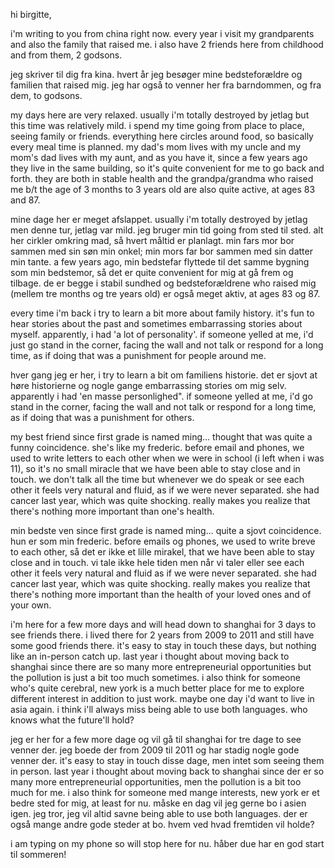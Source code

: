 hi birgitte,

i'm writing to you from china right now. every year i visit my grandparents and also the family that raised me. i also have 2 friends here from childhood and from them, 2 godsons. 

jeg skriver til dig fra kina. hvert år jeg besøger mine bedsteforældre og familien that raised mig. jeg har også to venner her fra barndommen, og fra dem, to godsons.



my days here are very relaxed. usually i'm totally destroyed by jetlag but this time was relatively mild. i spend my time going from place to place, seeing family or friends. everything here circles around food, so basically every meal time is planned. my dad's mom lives with my uncle and my mom's dad lives with my aunt, and as you have it, since a few years ago they live in the same building, so it's quite convenient for me to go back and forth. they are both in stable health and the grandpa/grandma who raised me b/t the age of 3 months to 3 years old are also quite active, at ages 83 and 87. 

mine dage her er meget afslappet. usually i'm totally destroyed by jetlag men denne tur, jetlag var mild. jeg bruger min tid going from sted til sted. alt her cirkler omkring mad, så hvert måltid er planlagt. min fars mor bor sammen med sin søn min onkel; min mors far bor sammen med sin datter min tante. a few years ago, min bedstefar flyttede til det samme bygning som min bedstemor, så det er quite convenient for mig at gå frem og tilbage. de er begge i stabil sundhed og bedsteforældrene who raised mig (mellem tre months og tre years old) er også meget aktiv, at ages 83 og 87.



every time i'm back i try to learn a bit more about family history. it's fun to hear stories about the past and sometimes embarrassing stories about myself. apparently, i had 'a lot of personality'. if someone yelled at me, i'd just go stand in the corner, facing the wall and not talk or respond for a long time, as if doing that was a punishment for people around me. 

hver gang jeg er her, i try to learn a bit om familiens historie. det er sjovt at høre historierne og nogle gange embarrassing stories om mig selv. apparently i had 'en masse personlighed". if someone yelled at me, i'd go stand in the corner, facing the wall and not talk or respond for a long time, as if doing that was a punishment for others. 



my best friend since first grade is named ming... thought that was quite a funny coincidence. she's like my frederic. before email and phones, we used to write letters to each other when we were in school (i left when i was 11), so it's no small miracle that we have been able to stay close and in touch. we don't talk all the time but whenever we do speak or see each other it feels very natural and fluid, as if we were never separated. she had cancer last year, which was quite shocking. really makes you realize that there's nothing more important than one's health. 

min bedste ven since first grade is named ming... quite a sjovt coincidence. hun er som min frederic. before emails og phones, we used to write breve to each other, så det er ikke et lille mirakel, that we have been able to stay close and in touch. vi tale ikke hele tiden  men når vi taler eller see each other it feels very natural and fluid as if we were never separated. she had cancer last year, which was quite shocking. really makes you realize that there's nothing more important than the health of your loved ones and of your own.



i'm here for a few more days and will head down to shanghai for 3 days to see friends there. i lived there for 2 years from 2009 to 2011 and still have some good friends there. it's easy to stay in touch these days, but nothing like an in-person catch up. last year i thought about moving back to shanghai since there are so many more entrepreneurial opportunities but the pollution is just a bit too much sometimes. i also think for someone who's quite cerebral, new york is a much better place for me to explore different interest in addition to just work. maybe one day i'd want to live in asia again. i think i'll always miss being able to use both languages. who knows what the future'll hold?

jeg er her for a few more dage og vil gå til shanghai for tre dage to see venner der. jeg boede der from 2009 til 2011 og har stadig nogle gode venner der. it's easy to stay in touch disse dage, men intet som seeing them in person. last year i thought about moving back to shanghai since der er so many more entrepreneurial opportunities, men the pollution is a bit too much for me. i also think for someone med mange interests, new york er et bedre sted for mig, at least for nu. måske en dag vil jeg gerne bo i asien igen. jeg tror, jeg vil altid savne being able to use both languages. der er også mange andre gode steder at bo. hvem ved hvad fremtiden vil holde?

i am typing on my phone so will stop here for nu. håber due har en god start til sommeren!


